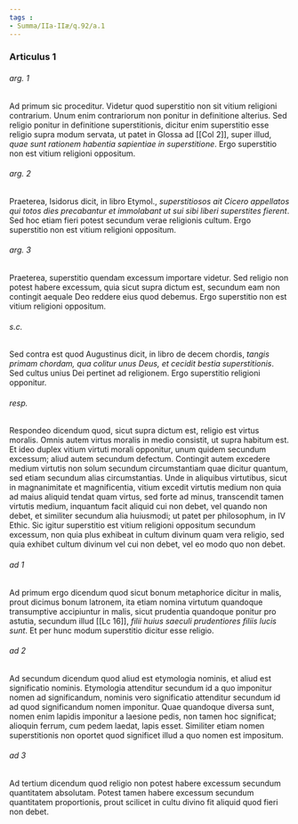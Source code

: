 ```yaml
---
tags : 
- Summa/IIa-IIæ/q.92/a.1
---
```


### Articulus 1

###### arg. 1
Ad primum sic proceditur. Videtur quod superstitio non sit vitium religioni contrarium. Unum enim contrariorum non ponitur in definitione alterius. Sed religio ponitur in definitione superstitionis, dicitur enim superstitio esse religio supra modum servata, ut patet in Glossa ad [[Col 2]], super illud, *quae sunt rationem habentia sapientiae in superstitione*. Ergo superstitio non est vitium religioni oppositum.

###### arg. 2
Praeterea, Isidorus dicit, in libro Etymol., *superstitiosos ait Cicero appellatos qui totos dies precabantur et immolabant ut sui sibi liberi superstites fierent*. Sed hoc etiam fieri potest secundum verae religionis cultum. Ergo superstitio non est vitium religioni oppositum.

###### arg. 3
Praeterea, superstitio quendam excessum importare videtur. Sed religio non potest habere excessum, quia sicut supra dictum est, secundum eam non contingit aequale Deo reddere eius quod debemus. Ergo superstitio non est vitium religioni oppositum.

###### s.c.
Sed contra est quod Augustinus dicit, in libro de decem chordis, *tangis primam chordam, qua colitur unus Deus, et cecidit bestia superstitionis*. Sed cultus unius Dei pertinet ad religionem. Ergo superstitio religioni opponitur.

###### resp.
Respondeo dicendum quod, sicut supra dictum est, religio est virtus moralis. Omnis autem virtus moralis in medio consistit, ut supra habitum est. Et ideo duplex vitium virtuti morali opponitur, unum quidem secundum excessum; aliud autem secundum defectum. Contingit autem excedere medium virtutis non solum secundum circumstantiam quae dicitur quantum, sed etiam secundum alias circumstantias. Unde in aliquibus virtutibus, sicut in magnanimitate et magnificentia, vitium excedit virtutis medium non quia ad maius aliquid tendat quam virtus, sed forte ad minus, transcendit tamen virtutis medium, inquantum facit aliquid cui non debet, vel quando non debet, et similiter secundum alia huiusmodi; ut patet per philosophum, in IV Ethic. Sic igitur superstitio est vitium religioni oppositum secundum excessum, non quia plus exhibeat in cultum divinum quam vera religio, sed quia exhibet cultum divinum vel cui non debet, vel eo modo quo non debet.

###### ad 1
Ad primum ergo dicendum quod sicut bonum metaphorice dicitur in malis, prout dicimus bonum latronem, ita etiam nomina virtutum quandoque transumptive accipiuntur in malis, sicut prudentia quandoque ponitur pro astutia, secundum illud [[Lc 16]], *filii huius saeculi prudentiores filiis lucis sunt*. Et per hunc modum superstitio dicitur esse religio.

###### ad 2
Ad secundum dicendum quod aliud est etymologia nominis, et aliud est significatio nominis. Etymologia attenditur secundum id a quo imponitur nomen ad significandum, nominis vero significatio attenditur secundum id ad quod significandum nomen imponitur. Quae quandoque diversa sunt, nomen enim lapidis imponitur a laesione pedis, non tamen hoc significat; alioquin ferrum, cum pedem laedat, lapis esset. Similiter etiam nomen superstitionis non oportet quod significet illud a quo nomen est impositum.

###### ad 3
Ad tertium dicendum quod religio non potest habere excessum secundum quantitatem absolutam. Potest tamen habere excessum secundum quantitatem proportionis, prout scilicet in cultu divino fit aliquid quod fieri non debet.

